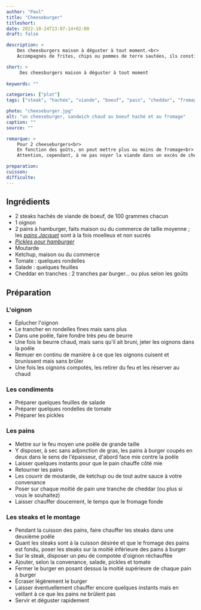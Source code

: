 ```yaml
---
author: "Paul"
title: "Cheeseburger"
titleshort:
date: 2022-10-24T23:07:14+02:00
draft: false

description: >
    Des cheesburgers maison à déguster à tout moment.<br>
    Accompagnés de frites, chips ou pommes de terre sautées, ils constitueront un véritable repas.

short: >
     Des cheesburgers maison à déguster à tout moment
    
keywords: ""

categories: ["plat"]
tags: ["steak", "hachée", "viande", "boeuf", "pain", "cheddar", "fromage", "burger", "ketchup", "moutarde", "sauce"]

photo: "cheeseburger.jpg"
alt: "un cheeseburger, sandwich chaud au boeuf haché et au fromage"
caption: ""
source: ""

remarque: >
    Pour 2 cheeseburgers<br>
    En fonction des goûts, on peut mettre plus ou moins de fromage<br>
    Attention, cependant, à ne pas noyer la viande dans un excès de cheddar

preparation: 
cuisson: 
difficulte:
---
```



## Ingrédients
- 2 steaks hachés de viande de boeuf, de 100 grammes chacun
- 1 oignon
- 2 pains à hamburger, faits maison ou du commerce de taille moyenne ; les *[pains Jacquet](https://www.painsjacquet.com/produits/classic-burger-nature-x6-sans-additifs/)* sont à la fois moelleux et non sucrés
- *[Pickles pour hamburger](https://www.recette-americaine.com/condiments/vrais-pickles-americains.php)*
- Moutarde
- Ketchup, maison ou du commerce
- Tomate : quelques rondelles
- Salade : quelques feuilles
- Cheddar en tranches : 2 tranches par burger... ou plus selon les goûts
## Préparation
### L'oignon
- Éplucher l'oignon
- Le trancher en rondelles fines mais sans plus
- Dans une poêle, faire fondre très peu de beurre
- Une fois le beurre chaud, mais sans qu'il ait bruni, jeter les oignons dans la poêle
- Remuer en continu de manière à ce que les oignons cuisent et brunissent mais sans brûler
- Une fois les oignons compotés, les retirer du feu et les réserver au chaud
### Les condiments
- Préparer quelques feuilles de salade
- Préparer quelques rondelles de tomate
- Préparer les pickles
### Les pains
- Mettre sur le feu moyen une poêle de grande taille
- Y disposer, à sec sans adjonction de gras, les pains à burger coupés en deux dans le sens de l'épaisseur, d'abord face mie contre la poêle
- Laisser quelques instants pour que le pain chauffe côté mie
- Retourner les pains
- Les couvrir de moutarde, de ketchup ou de tout autre sauce à votre convenance
- Poser sur chaque moitié de pain une tranche de cheddar (ou plus si vous le souhaitez)
- Laisser chauffer doucement, le temps que le fromage fonde
### Les steaks et le montage
- Pendant la cuisson des pains, faire chauffer les steaks dans une deuxième poêle
- Quant les steaks sont à la cuisson désirée et que le fromage des pains est fondu, poser les steaks sur la moitié inférieure des pains à burger
- Sur le steak, disposer un peu de compotée d'oignon réchauffée
- Ajouter, selon la convenance, salade, pickles et tomate
- Fermer le burger en posant dessus la moitié supérieure de chaque pain à burger
- Écraser légèrement le burger
- Laisser éventuellement chauffer encore quelques instants mais en veillant à ce que les pains ne brûlent pas
- Servir et déguster rapidement